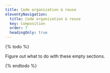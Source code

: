```yaml
---
title: Code organization & reuse
eleventyNavigation:
  title: Code organization & reuse
  key: Composition
  order: 7
  headingOnly: true
---
```


{% todo %}

Figure out what to do with these empty sections.

{% endtodo %}
